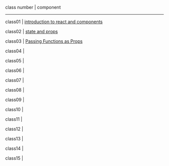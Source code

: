 class number | component

----------------------

class01 | [introduction to react and components](IntroToReact&Components)

class02 | [state and props](StateAndProps)

class03 | [Passing Functions as Props](PassingFunctionsAsProps)

class04 | []()

class05 | []()

class06 | []()

class07 | []()

class08 | []()

class09 | []()

class10 | []()

class11 | []()

class12 | []()

class13 | []()

class14 | []()

class15 | []()